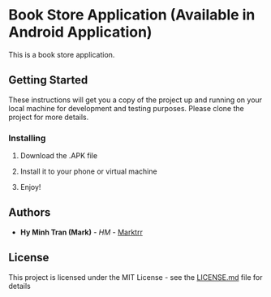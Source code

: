 # Book Store Application (Available in Android Application)

This is a book store application.

## Getting Started 

These instructions will get you a copy of the project up and running on your local machine for development and testing purposes. 
Please clone the project for more details.

### Installing

1. Download the .APK file

2. Install it to your phone or virtual machine

3. Enjoy!

## Authors

* **Hy Minh Tran (Mark)** - *HM* - [Marktrr](https://github.com/marktrr/)

## License

This project is licensed under the MIT License - see the [LICENSE.md](LICENSE.md) file for details
